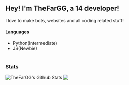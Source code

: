 ## Hey! I'm TheFarGG, a 14 developer!
I love to make bots, websites and all coding related stuff!

#### Languages
- Python(Intermediate)
- JS(Newbie)
<br><br>

### Stats
<img align="left" alt="TheFarGG's Github Stats" src="https://github-readme-stats.vercel.app/api?username=TheFarGG&count_private=true&show_icons=true&theme=radical&width=200&height=200">

[![](https://discord.c99.nl/widget/theme-2/859996173943177226.png?width=200?height=200)](https://discord.gg/jPCHwYzbZt)

